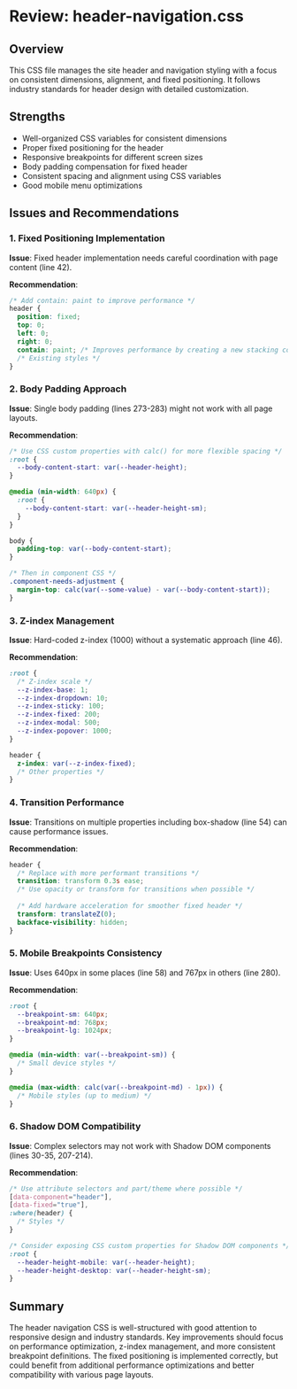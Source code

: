 # Review: header-navigation.css

## Overview
This CSS file manages the site header and navigation styling with a focus on consistent dimensions, alignment, and fixed positioning. It follows industry standards for header design with detailed customization.

## Strengths
- Well-organized CSS variables for consistent dimensions
- Proper fixed positioning for the header
- Responsive breakpoints for different screen sizes
- Body padding compensation for fixed header
- Consistent spacing and alignment using CSS variables
- Good mobile menu optimizations

## Issues and Recommendations

### 1. Fixed Positioning Implementation
**Issue**: Fixed header implementation needs careful coordination with page content (line 42).

**Recommendation**:
```css
/* Add contain: paint to improve performance */
header {
  position: fixed;
  top: 0;
  left: 0;
  right: 0;
  contain: paint; /* Improves performance by creating a new stacking context */
  /* Existing styles */
}
```

### 2. Body Padding Approach
**Issue**: Single body padding (lines 273-283) might not work with all page layouts.

**Recommendation**:
```css
/* Use CSS custom properties with calc() for more flexible spacing */
:root {
  --body-content-start: var(--header-height);
}

@media (min-width: 640px) {
  :root {
    --body-content-start: var(--header-height-sm);
  }
}

body {
  padding-top: var(--body-content-start);
}

/* Then in component CSS */
.component-needs-adjustment {
  margin-top: calc(var(--some-value) - var(--body-content-start));
}
```

### 3. Z-index Management
**Issue**: Hard-coded z-index (1000) without a systematic approach (line 46).

**Recommendation**:
```css
:root {
  /* Z-index scale */
  --z-index-base: 1;
  --z-index-dropdown: 10;
  --z-index-sticky: 100;
  --z-index-fixed: 200;
  --z-index-modal: 500;
  --z-index-popover: 1000;
}

header {
  z-index: var(--z-index-fixed);
  /* Other properties */
}
```

### 4. Transition Performance
**Issue**: Transitions on multiple properties including box-shadow (line 54) can cause performance issues.

**Recommendation**:
```css
header {
  /* Replace with more performant transitions */
  transition: transform 0.3s ease;
  /* Use opacity or transform for transitions when possible */
  
  /* Add hardware acceleration for smoother fixed header */
  transform: translateZ(0);
  backface-visibility: hidden;
}
```

### 5. Mobile Breakpoints Consistency
**Issue**: Uses 640px in some places (line 58) and 767px in others (line 280).

**Recommendation**:
```css
:root {
  --breakpoint-sm: 640px;
  --breakpoint-md: 768px;
  --breakpoint-lg: 1024px;
}

@media (min-width: var(--breakpoint-sm)) {
  /* Small device styles */
}

@media (max-width: calc(var(--breakpoint-md) - 1px)) {
  /* Mobile styles (up to medium) */
}
```

### 6. Shadow DOM Compatibility
**Issue**: Complex selectors may not work with Shadow DOM components (lines 30-35, 207-214).

**Recommendation**:
```css
/* Use attribute selectors and part/theme where possible */
[data-component="header"],
[data-fixed="true"],
:where(header) {
  /* Styles */
}

/* Consider exposing CSS custom properties for Shadow DOM components */
:root {
  --header-height-mobile: var(--header-height);
  --header-height-desktop: var(--header-height-sm);
}
```

## Summary
The header navigation CSS is well-structured with good attention to responsive design and industry standards. Key improvements should focus on performance optimization, z-index management, and more consistent breakpoint definitions. The fixed positioning is implemented correctly, but could benefit from additional performance optimizations and better compatibility with various page layouts.